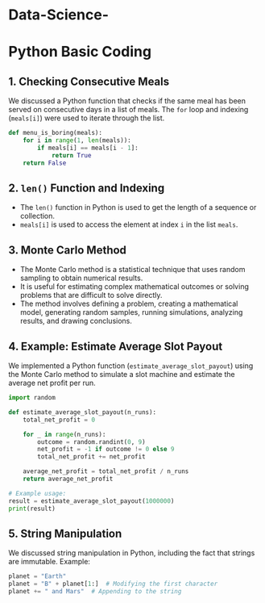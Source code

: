 # Data-Science-

# Python Basic Coding

## 1. Checking Consecutive Meals

We discussed a Python function that checks if the same meal has been served on consecutive days in a list of meals. The `for` loop and indexing (`meals[i]`) were used to iterate through the list.

```python
def menu_is_boring(meals):
    for i in range(1, len(meals)):
        if meals[i] == meals[i - 1]:
            return True
    return False
```

## 2. `len()` Function and Indexing

- The `len()` function in Python is used to get the length of a sequence or collection.
- `meals[i]` is used to access the element at index `i` in the list `meals`.

## 3. Monte Carlo Method

- The Monte Carlo method is a statistical technique that uses random sampling to obtain numerical results.
- It is useful for estimating complex mathematical outcomes or solving problems that are difficult to solve directly.
- The method involves defining a problem, creating a mathematical model, generating random samples, running simulations, analyzing results, and drawing conclusions.

## 4. Example: Estimate Average Slot Payout

We implemented a Python function (`estimate_average_slot_payout`) using the Monte Carlo method to simulate a slot machine and estimate the average net profit per run.

```python
import random

def estimate_average_slot_payout(n_runs):
    total_net_profit = 0

    for _ in range(n_runs):
        outcome = random.randint(0, 9)
        net_profit = -1 if outcome != 0 else 9
        total_net_profit += net_profit

    average_net_profit = total_net_profit / n_runs
    return average_net_profit

# Example usage:
result = estimate_average_slot_payout(1000000)
print(result)
```

## 5. String Manipulation

We discussed string manipulation in Python, including the fact that strings are immutable. Example:

```python
planet = "Earth"
planet = "B" + planet[1:]  # Modifying the first character
planet += " and Mars"  # Appending to the string
```

